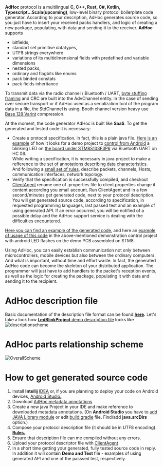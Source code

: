**AdHoc** protocol is a multilingual **C, C++, Rust, C#, Kotlin, Typescript...Scala(upcoming)**, low-level binary protocol boilerplate code generator. According to your description, AdHoc generates source code, so you just have to insert your received packs handlers, and logic of creating a new package, populating, with data and sending it to the receiver. 
**AdHoc** supports 
- bitfields,
- standart set primitive datatypes, 
- UTF8 strings everywhere
- variations of its multidimensional fields with predefined and variable dimensions
- nested packs,
- ordinary and flagbits like enums 
- pack binded constats
- pack fields inheritance 

To transmit data via the radio channel / Bluetooth / UART, [byte stuffing framing](https://web.cs.wpi.edu/~rek/Undergrad_Nets/B07/BitByteStuff.pdf) and CRC are built into the AdvChannel entity. 
In the case of sending over secure transport or if AdHoc used as a serialization tool of the program data in a file, the StdChannel is using. Booth channel version heavy use [Base 128 Varint](https://developers.google.com/protocol-buffers/docs/encoding) compression. <br>

At the moment, the code generator AdHoc is built like **SaaS**. To get the generated and tested code it is necessary:

- Create a protocol specification. In fact, this is a plain java file. [Here is an example](https://github.com/cheblin/AdHoc_LEDBlink_Demo/blob/master/org/unirail/demo/LedBlinkProject.java) of how it looks for a demo project to [control from Android](https://github.com/cheblin/AdHoc_LEDBlink_Demo/tree/master/Examples/Android) a blinking LED on [the board under STM8S103F3P6](https://github.com/cheblin/AdHoc_LEDBlink_Demo/tree/master/Examples/STM8) via Bluetooth UART on HC 08.
<br>While writing a specification, it is necessary in java project to make a refference to the [set of annotations describing data characteristics](https://github.com/cheblin/AdHoc/tree/master/org/unirail/AdHoc). <br>And following a [small set of rules](http://www.unirail.org/), describe packets, channels, Hosts, communication interfaces, network topology.
- Verify that the specification is successfully compiled, and checkout [ClientAgent](https://github.com/cheblin/ClientAgent) rename one of .properties file to client.properties change it content according you email account. Run ClientAgent and in a few second/minutes get generated code, next to your protocol description. You will get generated source code, according to specification, in requested programming languages, last passed test and an example of using generated API. If an error occurred, you will be notified of a possible delay and the AdHoc support service is dealing with the difficulties encountered.

[Here you can find an example of the generated code](https://github.com/cheblin/AdHoc_LEDBlink_Demo/tree/master/Generated), and here an [example of usage of this code](https://github.com/cheblin/AdHoc_LEDBlink_Demo/tree/master/Examples/STM8) in the above-mentioned demonstration control project with android LED flashes on the demo PCB assembled on STM8.

Using AdHoc, you can easily establish communication not only between microcontrollers, mobile devices but also between the ordinary computers. And what is important, without time and effort waste. In fact, the generated AdHoc code can become the skeleton of your distributed application. The programmer will just have to add handlers to the packet&#39;s reception events, as well as the logic for creating the package, populating it with data and sending it to the recipient.


# AdHoc description file
Basic documentation of the description file format can be found **[here](http://www.unirail.org).** Let's take a look how [**LedBlinkProject** demo description file](https://github.com/cheblin/AdHoc_LEDBlink_Demo) looks like
![descriptionscheme](http://www.unirail.org/wp-content/uploads/2017/12/Capture2.png)

# AdHoc parts relationship scheme

![OverallScheme](http://www.unirail.org/wp-content/uploads/2017/12/OverallScheme.png)

# How to get generated source code

1. Install **Intellij** [IDEA](https://www.jetbrains.com/idea/download/#section=windows) or, if you are planning to deploy your code on Android devices, [Android Studio.](https://developer.android.com/studio/index.html)
2. Download [AdHoc metadata annotations](https://github.com/cheblin/AdHoc/tree/master/org/unirail/AdHoc)
3. Create a new java Project in your IDE and make reference to downloaded metadata annotations. (On **Android Studio** you have to [add JAVA Library module](https://developer.android.com/studio/projects/android-library.html) or edit  [build.gradle](https://github.com/cheblin/AdHoc_LEDBlink_Demo/blob/master/Examples/Android/app/build.gradle) file. Find/add **java.srcDirs** option.)
3. Compose your protocol description file (it should be in UTF8 encoding). **[Rules.](http://www.unirail.org/)**
4. Ensure that description file can me compiled without any errors.
5. Upload your protocol descriptor file with [ClientAgent](https://github.com/cheblin/ClientAgent)
6. In a short time getting your generated, fully tested source code in reply.<br>
In addition it will contain **Demo and Test** file - examples of using generated API and one of the passsed test, respectively.
